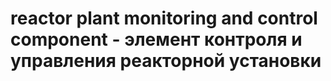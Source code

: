 # reactor plant monitoring and control component - элемент контроля и управления реакторной установки

